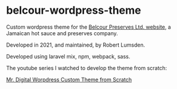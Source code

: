 # belcour-wordpress-theme
Custom wordpress theme for the [Belcour Preserves Ltd. website](https://belcourpreserves.com/), a Jamaican hot sauce and preserves company.

Developed in 2021, and maintained, by Robert Lumsden.

Developed using laravel mix, npm, webpack, sass. 

The youtube series I watched to develop the theme from scratch:

[Mr. Digital Worpdress Custom Theme from Scratch](https://www.youtube.com/watch?v=n3EcEYFgyrQ&list=PLgFB6lmeXFOpHnNmQ4fdIYA5X_9XhjJ9d)
